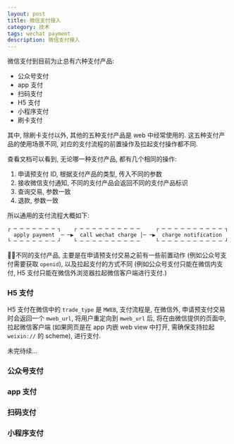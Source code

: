 ```yaml
---
layout: post
title: 微信支付接入
category: 技术
tags: wechat payment
description: 微信支付接入
---
```


微信支付到目前为止总有六种支付产品:

- 公众号支付
- app 支付
- 扫码支付
- H5 支付
- 小程序支付
- 刷卡支付

其中, 除刷卡支付以外, 其他的五种支付产品是 web 中经常使用的. 这五种支付产品的使用场景不同, 对应的支付流程的前置操作及拉起支付操作都不同. 

查看文档可以看到, 无论哪一种支付产品, 都有几个相同的操作:

1. 申请预支付 ID, 根据支付产品的类型, 传入不同的参数
2. 接收微信支付通知, 不同的支付产品会返回不同的支付产品标识
3. 查询交易, 参数一致
4. 退款, 参数一致

所以通用的支付流程大概如下:
```
┌ ─ ─ ─ ─ ─ ─ ─ ┐    ┌ ─ ─ ─ ─ ─ ─ ─ ─ ─ ─     ┌ ─ ─ ─ ─ ─ ─ ─ ─ ─ ─ ┐
  apply payment  ─ ─▶  call wechat charge │─ ─▶  charge notification  
└ ─ ─ ─ ─ ─ ─ ─ ┘    └ ─ ─ ─ ─ ─ ─ ─ ─ ─ ─     └ ─ ─ ─ ─ ─ ─ ─ ─ ─ ─ ┘
```

不同的支付产品, 主要是在申请预支付交易之前有一些前置动作 (例如公众号支付需要获取 `openid`), 以及拉起支付的方式不同 (例如公众号支付只能在微信内支付, H5 支付只能在微信外浏览器拉起微信客户端进行支付.)


### H5 支付
H5 支付在微信中的 `trade_type` 是 `MWEB`, 支付流程是, 在微信外, 申请预支付交易时会返回一个 `mweb_url`, 将用户重定向到 `mweb_url` 后, 将在由微信提供的页面中, 拉起微信客户端 (如果网页是在 app 内嵌 web view 中打开, 需确保支持拉起 `weixin://` 的 scheme), 进行支付.

未完待续...

### 公众号支付

### app 支付

### 扫码支付

### 小程序支付


